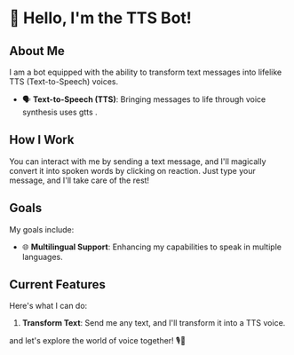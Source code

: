 # 👋 Hello, I'm the TTS Bot!

## About Me
I am a bot equipped with the ability to transform text messages into lifelike TTS (Text-to-Speech) voices. 

- 🗣️ **Text-to-Speech (TTS)**: Bringing messages to life through voice synthesis uses gtts .

## How I Work
You can interact with me by sending a text message, and I'll magically convert it into spoken words by clicking on reaction. Just type your message, and I'll take care of the rest!

## Goals
My goals include:

- 🌐 **Multilingual Support**: Enhancing my capabilities to speak in multiple languages.

## Current Features
Here's what I can do:

1. **Transform Text**: Send me any text, and I'll transform it into a TTS voice.


and let's explore the world of voice together! 🎙️🤖
